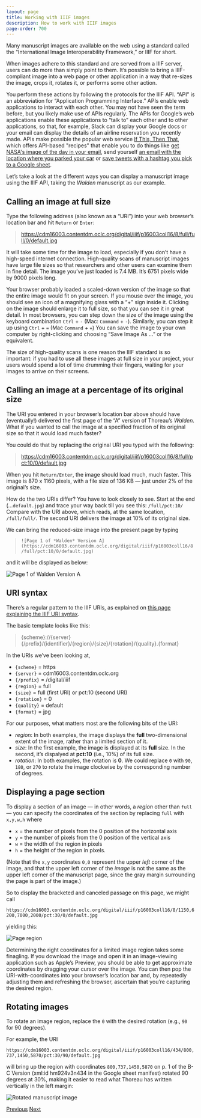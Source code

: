```yaml
---
layout: page
title: Working with IIIF images
description: How to work with IIIF images
page-order: 700
---
```


Many manuscript images are available on the web using a standard called the “International Image Interoperability Framework,” or IIIF for short.

When images adhere to this standard and are served from a IIIF server, users can do more than simply point to them. It’s possible to bring a IIIF-compliant image into a web page or other application in a way that re-sizes the image, crops it, rotates it, or performs some other action.

You perform these actions by following the protocols for the IIIF API. “API” is an abbreviation for “Application Programming Interface.” APIs enable web applications to interact with each other. You may not have seen the term before, but you likely make use of APIs regularly. The APIs for Google’s web applications enable these applications to “talk to” each other and to other applications, so that, for example, Slack can display your Google docs or your email can display the details of an airline reservation you recently made. APIs make possible the popular web service [If This, Then That](https://ifttt.com/), which offers API-based "recipes" that enable you to do things like [get NASA's image of the day in your email](https://ifttt.com/applets/17461273d-email-me-nasa-image-of-the-day), send yourself [an email with the location where you parked your car](https://ifttt.com/applets/29181631d-email-a-map-of-where-i-parked) or [save tweets with a hashtag you pick to a Google sheet](https://ifttt.com/applets/17952460d-a-spreadsheet-of-new-tweets-with-a-specific-hashtag-you-pick).

Let’s take a look at the different ways you can display a manuscript image using the IIIF API, taking the *Walden* manuscript as our example.

## Calling an image at full size

Type the following address (also known as a “URI”) into your web browser’s location bar and hit `Return` or `Enter`:

> https://cdm16003.contentdm.oclc.org/digital/iiif/p16003coll16/8/full/full/0/default.jpg

It will take some time for the image to load, especially if you don’t have a high-speed internet connection. High-quality scans of manuscript images have large file sizes so that researchers and other users can examine them in fine detail. The image you’ve just loaded is 7.4 MB. It’s 6751 pixels wide by 9000 pixels long.

Your browser probably loaded a scaled-down version of the image so that the entire image would fit on your screen. If you mouse over the image, you should see an icon of a magnifying glass with a “+” sign inside it. Clicking on the image should enlarge it to full size, so that you can see it in great detail. In most browsers, you can step down the size of the image using the keyboard combination `Ctrl` + `-` (Mac: `Command` + `-`). Similarly, you can step it up using `Ctrl` + `=` (Mac `Command` + `=`) You can save the image to your own computer by right-clicking and choosing “Save Image As …” or the equivalent.

The size of high-quality scans is one reason the IIIF standard is so important: if you had to use all these images at full size in your project, your users would spend a lot of time drumming their fingers, waiting for your images to arrive on their screens.

## Calling an image at a percentage of its original size

The URI you entered in your browser’s location bar above should have (eventually\!) delivered the first page of the “A” version of Thoreau’s *Walden*. What if you wanted to call the image at a specified fraction of its original size so that it would load much faster?

You could do that by replacing the original URI you typed with the following:

> https://cdm16003.contentdm.oclc.org/digital/iiif/p16003coll16/8/full/pct:10/0/default.jpg

When you hit `Return/Enter`, the image should load much, much faster. This image is 870 x 1160 pixels, with a file size of 136 KB — just under 2% of the original’s size.

How do the two URIs differ? You have to look closely to see. Start at the end (…`default.jpg`) and trace your way back till you see this: `/full/pct:10/` Compare with the URI above, which reads, at the same location, `/full/full/`. The second URI delivers the image at 10% of its original size.

We can bring the reduced-size image into the present page by typing

> `![Page 1 of *Walden* Version A](https://cdm16003.contentdm.oclc.org/digital/iiif/p16003coll16/8/full/pct:10/0/default.jpg)`
 
and it will be displayed as below:

![Page 1 of *Walden* Version A](https://cdm16003.contentdm.oclc.org/digital/iiif/p16003coll16/8/full/pct:10/0/default.jpg)

## URI syntax

There’s a regular pattern to the IIIF URIs, as explained on [this page explaining the IIIF URI syntax](https://iiif.io/api/image/2.1/#uri-syntax).

The basic template looks like this:

> {scheme}://{server}{/prefix}/{identifier}/{region}/{size}/{rotation}/{quality}.{format}

In the URIs we’ve been looking at,

  - `{scheme}` = https
  - `{server}` = cdm16003.contentdm.oclc.org
  - `{/prefix}` = /digital/iiif
  - `{region}` = full
  - `{size}` = full (first URI) or pct:10 (second URI)
  - `{rotation}` = 0
  - `{quality}` = default
  - `{format}` = jpg

For our purposes, what matters most are the following bits of the URI:

  - *region*: In both examples, the image displays the **full** two-dimensional extent of the image, rather than a limited section of it.
  - *size*: In the first example, the image is displayed at its **full** size. In the second, it’s dispalyed at **pct:10** (i.e., 10%) of its full size.
  - *rotation*: In both examples, the rotation is **0**. We could replace `0` with `90`, `180`, or `270` to rotate the image clockwise by the corresponding number of degrees.

## Displaying a page section

To display a section of an image — in other words, a *region* other than `full` — you can specify the coordinates of the section by replacing `full` with `x,y,w,h` where

  - `x` = the number of pixels from the 0 position of the horizontal axis
  - `y` = the number of pixels from the 0 position of the vertical axis
  - `w` = the width of the region in pixels
  - `h` = the height of the region in pixels.

(Note that the `x,y` coordinates `0,0` represent the upper *left* corner of the image, and that the upper left corner of the *image* is not the same as the upper left corner of the manuscript page, since the gray margin surrounding the page is part of the image.)

So to display the bracketed and canceled passage on this page, we might call 

`https://cdm16003.contentdm.oclc.org/digital/iiif/p16003coll16/8/1150,6200,7000,2000/pct:30/0/default.jpg`

yielding this:

![Page region](https://cdm16003.contentdm.oclc.org/digital/iiif/p16003coll16/8/1130,6200,7000,2000/pct:30/0/default.jpg)

Determining the right coordinates for a limited image region takes some finagling. If you download the image and open it in an image-viewing application such as Apple’s Preview, you should be able to get approximate coordinates by dragging your cursor over the image. You can then pop the URI-with-coordinates into your browser’s location bar and, by repeatedly adjusting them and refreshing the browser, ascertain that you’re capturing the desired region.

## Rotating images

To rotate an image region, replace the `0` with the desired rotation (e.g., `90` for 90 degrees).

For example, the URI 

`https://cdm16003.contentdm.oclc.org/digital/iiif/p16003coll16/434/800,737,1450,5870/pct:30/90/default.jpg` 

will bring up the region with coordinates `800,737,1450,5870` on p. 1 of the B-C Version (xml:id hm924v3n434 in the Google sheet manifest) rotated 90 degrees at 30%, making it easier to read what Thoreau has written vertically in the left margin:

![Rotated manuscript image](https://cdm16003.contentdm.oclc.org/digital/iiif/p16003coll16/434/800,737,1430,5870/pct:30/90/default.jpg)

<div class="pagination">
<a class="pagination-item older" href="{{ site.baseurl }}/design/annotation_intro">Previous</a> <a class="pagination-item newer" href="{{ site.baseurl }}/encode/intro-to-encoding">Next</a>
</div>